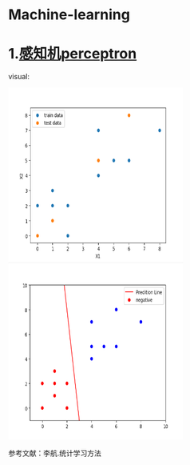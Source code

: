 # Machine-learning

# 1.[感知机perceptron](perceptron.py)

visual:

<img width="350" height="350" src="imges/perceptron2.png"/><img width="350" height="350" src="imges/perceptron1.png"/>

参考文献：李航.统计学习方法
